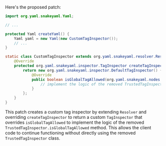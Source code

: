 Here's the proposed patch:
```java
import org.yaml.snakeyaml.Yaml;

// ...

protected Yaml createYaml() {
    Yaml yaml = new Yaml(new CustomTagInspector());
    // ...
}

static class CustomTagInspector extends org.yaml.snakeyaml.resolver.Resolver {
    @Override
    protected org.yaml.snakeyaml.inspector.TagInspector createTagInspector() {
        return new org.yaml.snakeyaml.inspector.DefaultTagInspector() {
            @Override
            public boolean isGlobalTagAllowed(org.yaml.snakeyaml.nodes.Tag tag) {
                // implement the logic of the removed TrustedTagInspector.isGlobalTagAllowed method here
            }
        };
    }
}
```
This patch creates a custom tag inspector by extending `Resolver` and overriding `createTagInspector` to return a custom `TagInspector` that overrides `isGlobalTagAllowed` to implement the logic of the removed `TrustedTagInspector.isGlobalTagAllowed` method. This allows the client code to continue functioning without directly using the removed `TrustedTagInspector` class.